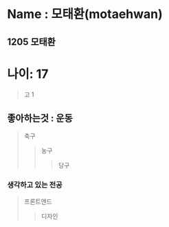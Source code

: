 Name : 모태환(motaehwan)
========================
1205 모태환
-----------
# 나이: 17
 > 고 1
## 좋아하는것 : 운동
 > 축구
 >  > 농구
 >  >   > 당구 
### 생각하고 있는 전공 
>   프론트엔드
>   >   디자인